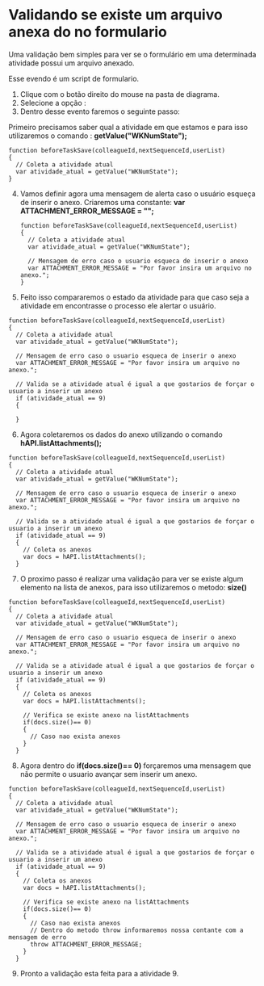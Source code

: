 # Validando se existe um arquivo anexa do no formulario

Uma validação bem simples para ver se o formulário em uma determinada atividade
possui um arquivo anexado.

Esse evendo é um script de formulario.

1. Clique com o botão direito do mouse na pasta de diagrama.
2. Selecione a opção :
3. Dentro desse evento faremos o seguinte passo:

  Primeiro precisamos saber qual a atividade em que estamos e para isso
  utilizaremos o comando : **getValue("WKNumState");**

  ```
  function beforeTaskSave(colleagueId,nextSequenceId,userList)
  {
    // Coleta a atividade atual
    var atividade_atual = getValue("WKNumState");
  }
  ```
4. Vamos definir agora uma mensagem de alerta caso o usuário esqueça de inserir o anexo.
  Criaremos uma constante: **var ATTACHMENT_ERROR_MESSAGE = "";**

    ```
    function beforeTaskSave(colleagueId,nextSequenceId,userList)
    {
      // Coleta a atividade atual
      var atividade_atual = getValue("WKNumState");

      // Mensagem de erro caso o usuario esqueca de inserir o anexo
      var ATTACHMENT_ERROR_MESSAGE = "Por favor insira um arquivo no anexo.";
    }
    ```
5. Feito isso compararemos o estado da atividade para que caso seja a atividade em encontrasse o processo ele alertar o usuário.
  ```
  function beforeTaskSave(colleagueId,nextSequenceId,userList)
  {
    // Coleta a atividade atual
    var atividade_atual = getValue("WKNumState");

    // Mensagem de erro caso o usuario esqueca de inserir o anexo
    var ATTACHMENT_ERROR_MESSAGE = "Por favor insira um arquivo no anexo.";

    // Valida se a atividade atual é igual a que gostarios de forçar o usuario a inserir um anexo
    if (atividade_atual == 9)
    {

    }
  ```
6. Agora coletaremos os dados do anexo utilizando o comando **hAPI.listAttachments();**
  ```
  function beforeTaskSave(colleagueId,nextSequenceId,userList)
  {
    // Coleta a atividade atual
    var atividade_atual = getValue("WKNumState");

    // Mensagem de erro caso o usuario esqueca de inserir o anexo
    var ATTACHMENT_ERROR_MESSAGE = "Por favor insira um arquivo no anexo.";

    // Valida se a atividade atual é igual a que gostarios de forçar o usuario a inserir um anexo
    if (atividade_atual == 9)
    {
      // Coleta os anexos
      var docs = hAPI.listAttachments();
    }
  ```
7. O proximo passo é realizar uma validação para ver se existe algum elemento na lista de anexos, para isso utilizaremos o metodo: **size()**
  ```
  function beforeTaskSave(colleagueId,nextSequenceId,userList)
  {
    // Coleta a atividade atual
    var atividade_atual = getValue("WKNumState");

    // Mensagem de erro caso o usuario esqueca de inserir o anexo
    var ATTACHMENT_ERROR_MESSAGE = "Por favor insira um arquivo no anexo.";

    // Valida se a atividade atual é igual a que gostarios de forçar o usuario a inserir um anexo
    if (atividade_atual == 9)
    {
      // Coleta os anexos
      var docs = hAPI.listAttachments();

      // Verifica se existe anexo na listAttachments
      if(docs.size()== 0)
      {
        // Caso nao exista anexos
      }
    }
  ```
8. Agora dentro do **if(docs.size()== 0)** forçaremos uma mensagem que não permite o usuario avançar sem inserir um anexo.
  ```
  function beforeTaskSave(colleagueId,nextSequenceId,userList)
  {
    // Coleta a atividade atual
    var atividade_atual = getValue("WKNumState");

    // Mensagem de erro caso o usuario esqueca de inserir o anexo
    var ATTACHMENT_ERROR_MESSAGE = "Por favor insira um arquivo no anexo.";

    // Valida se a atividade atual é igual a que gostarios de forçar o usuario a inserir um anexo
    if (atividade_atual == 9)
    {
      // Coleta os anexos
      var docs = hAPI.listAttachments();

      // Verifica se existe anexo na listAttachments
      if(docs.size()== 0)
      {
        // Caso nao exista anexos
        // Dentro do metodo throw informaremos nossa contante com a mensagem de erro
        throw ATTACHMENT_ERROR_MESSAGE;
      }
    }
  ```
9. Pronto a validação esta feita para a atividade 9.
